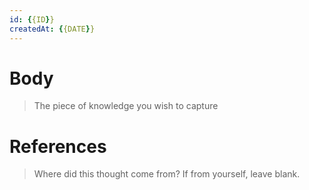 ```yaml
---
id: {{ID}}
createdAt: {{DATE}}
---
```


# Body
> The piece of knowledge you wish to capture

# References
> Where did this thought come from? If from yourself, leave blank.
